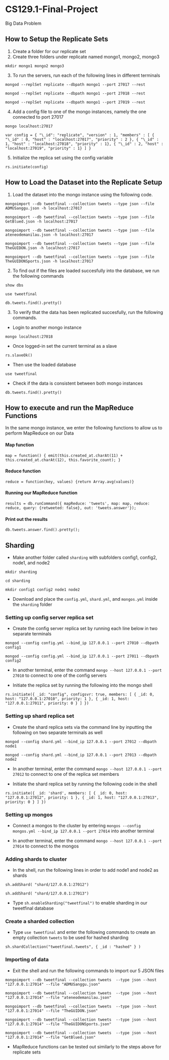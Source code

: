 # CS129.1-Final-Project
Big Data Problem


## How to Setup the Replicate Sets

1. Create a folder for our replicate set
2. Create three folders under replicate named mongo1, mongo2, mongo3

`mkdir mongo1 mongo2 mongo3`

3. To run the servers, run each of the following lines in different terminals

`mongod --replSet replicate --dbpath mongo1 --port 27017 --rest`

`mongod --replSet replicate --dbpath mongo1 --port 27018 --rest`

`mongod --replSet replicate --dbpath mongo1 --port 27019 --rest`

4. Add a config file to one of the mongo instances, namely the one connected to port 27017

`mongo localhost:27017`


`var config = { "\_id": "replicate", "version" : 1, "members" : [ { "\_id" : 0, "host" : "localhost:27017", "priority" : 2 }, { "\_id" : 1, "host" : "localhost:27018", "priority" : 1}, { "\_id" : 2, "host" : "localhost:27019", "priority" : 1} ] }`


5. Initialize the replica set using the config variable

`rs.initiate(config)`

## How to Load the Dataset into the Replicate Setup


1.  Load the dataset into the mongo instance using the following code.

  `mongoimport --db tweetfinal --collection tweets --type json --file ADMUSanggu.json -h localhost:27017`
  
  `mongoimport --db tweetfinal --collection tweets --type json --file GetBlued.json -h localhost:27017`
  
  `mongoimport --db tweetfinal --collection tweets --type json --file ateneodemanilau.json -h localhost:27017`
  
  `mongoimport --db tweetfinal --collection tweets --type json --file TheGUIDON.json -h localhost:27017`
  
  `mongoimport --db tweetfinal --collection tweets --type json --file TheGUIDONSports.json -h localhost:27017`

2. To find out if the files are loaded succesfully into the database, we run the following commands


`show dbs`

`use tweetfinal`

`db.tweets.find().pretty()`

3.  To verify that the data has been replicated succesfully, run the following commands.

- Login to another mongo instance

`mongo localhost:27018`

- Once logged-in set the current terminal as a slave

`rs.slaveOk()`

- Then use the loaded database

`use tweetfinal`

- Check if the data is consistent between both mongo instances

`db.tweets.find().pretty()`



## How to execute and run the MapReduce Functions

In the same mongo instance, we enter the following functions to allow us to perform MapReduce on our Data

#### Map function

`map = function() {
	emit(this.created_at.charAt(11) + this.created_at.charAt(12), this.favorite_count);
}`

#### Reduce function

`reduce = function(key, values) {return Array.avg(values)}`

#### Running our MapReduce function

`results = db.runCommand({
mapReduce: 'tweets',
map: map,
reduce: reduce,
query: {retweeted: false},
out: 'tweets.answer'});`

#### Print out the results
`db.tweets.answer.find().pretty();`

## Sharding

- Make another folder called `sharding` with subfolders config1, config2, node1, and node2

`mkdir sharding`

`cd sharding`

`mkdir config1 config2 node1 node2`

- Download and place the `config.yml`, `shard.yml`, and `mongos.yml` inside the `sharding` folder

### Setting up config server replica set

- Create the config server replica set by running each line below in two separate terminals

`mongod --config config.yml --bind_ip 127.0.0.1 --port 27010 --dbpath config1`

`mongod --config config.yml --bind_ip 127.0.0.1 --port 27011 --dbpath config2`

- In another terminal, enter the command `mongo --host 127.0.0.1 --port 27010` to connect to one of the config servers

- Initiate the replica set by running the following into the mongo shell

`rs.initiate({
	_id: "config",
	configsvr: true,
	members: [
		{ _id: 0, host: "127.0.0.1:27010", priority: 1 },
		{ _id: 1, host: "127.0.0.1:27011", priority: 0 }
	]
})`

### Setting up shard replica set

- Create the shard replica sets via the command line by inputting the following on two separate terminals as well

`mongod --config shard.yml --bind_ip 127.0.0.1 --port 27012 --dbpath node1`

`mongod --config shard.yml --bind_ip 127.0.0.1 --port 27013 --dbpath node2`

- In another terminal, enter the command `mongo --host 127.0.0.1 --port 27012` to connect to one of the replica set members

- Initiate the shard replica set by running the following code in the shell

`rs.initiate({
	_id: 'shard',
	members: [
		{ _id: 0, host: "127.0.0.1:27012", priority: 1 },
		{ _id: 1, host: "127.0.0.1:27013", priority: 0 }
	]
})`

### Setting up mongos 

- Connect a mongos to the cluster by entering `mongos --config mongos.yml --bind_ip 127.0.0.1 --port 27014` into another terminal

- In another terminal, enter the command `mongo --host 127.0.0.1 --port 27014` to connect to the mongos


### Adding shards to cluster

- In the shell, run the following lines in order to add node1 and node2 as shards

`sh.addShard( "shard/127.0.0.1:27012")`

`sh.addShard( "shard/127.0.0.1:27013")`

- Type `sh.enableSharding("tweetfinal")` to enable sharding in our tweetfinal database

### Create a sharded collection

- Type `use tweetfinal` and enter the following commands to create an empty collection `tweets` to be used for hashed sharding

`sh.shardCollection("tweetfinal.tweets", { _id : "hashed" } )`

### Importing of data

- Exit the shell and run the following commands to import our 5 JSON files

`mongoimport --db tweetfinal --collection tweets  --type json --host "127.0.0.1:27014" --file "ADMUSanggu.json"`

`mongoimport --db tweetfinal --collection tweets  --type json --host "127.0.0.1:27014" --file "ateneodemanilau.json"`

`mongoimport --db tweetfinal --collection tweets  --type json --host "127.0.0.1:27014" --file "TheGUIDON.json"`

`mongoimport --db tweetfinal --collection tweets  --type json --host "127.0.0.1:27014" --file "TheGUIDONSports.json"`

`mongoimport --db tweetfinal --collection tweets  --type json --host "127.0.0.1:27014" --file "GetBlued.json"`

- MapReduce functions can be tested out similarly to the steps above for replicate sets








